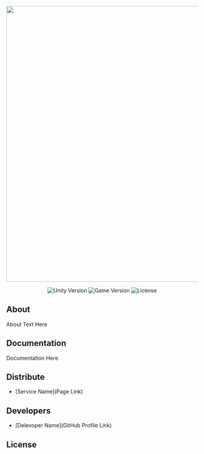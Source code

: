 <p align="center">
      <img src="https://drive.google.com/file/d/1aDxYitmfg78PcbsCV4HqC2opFB2EwBGP/view?usp=drive_link" width="726">
</p>

<p align="center">
   <img src="" alt="Unity Version">
   <img src="" alt="Game Version">
   <img src="" alt="License">
</p>

## About

About Text Here

## Documentation

Documentation Here

## Distribute

- [Service Name](Page Link)


## Developers

- [Delevoper Name](GitHub Profile Link)

## License
